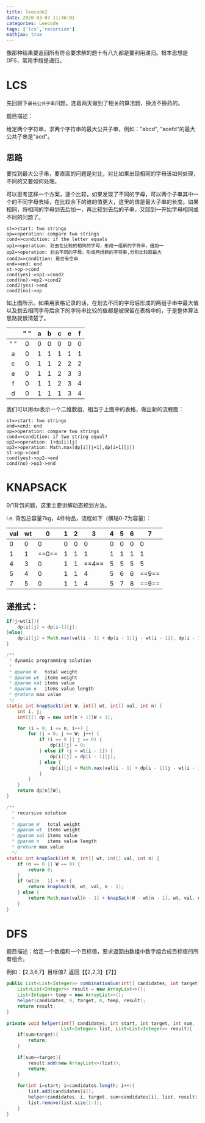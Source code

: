 ```yaml
---
title: leecode2
date: 2020-03-07 11:46:01
categories: Leecode
tags: ['lcs','recursion']
mathjax: true
---
```


像那种结果要返回所有符合要求解的题十有八九都是要利用递归。根本思想是DFS，常用手段是递归。

<!-- more -->

#  LCS

先回顾下`最长公共子串`问题。连着两天做到了相关的算法题，换汤不换药的。

题目描述：

给定两个字符串，求两个字符串的最大公共子串，例如："abcd", "acefd"的最大公共子串是"acd"。

## 思路

要找到最大公子串，要直面的问题是对比，对比如果出现相同的字母该如何处理，不同的又要如何处理。

可以思考这样一个方案，逐个比较，如果发现了不同的字母，可以两个子串其中一个的不同字母去掉，在比较余下的谁的值更大，这里的值是最大子串的长度。如果相同，将相同的字母划去后加一，再比较划去后的子串，又回到一开始字母相同或不同的问题了。

```flow
st=>start: two strings
op=>operation: compare two strings
cond=>condition: if the letter equals
op1=>operation: 划去在比较的相同的字母，形成一组新的字符串，值加一
op2=>operation: 划去不同的字母，形成两组新的字符串,分别比较取最大
cond2=>condition: 是否有空串
end=>end: end
st->op->cond
cond(yes)->op1->cond2
cond(no)->op2->cond2
cond2(yes)->end
cond2(no)->op
```

如上图所示。如果用表格记录的话，在划去不同的字母后形成的两组子串中最大值以及划去相同字母后余下的字符串比较的值都是被保留在表格中的，于是整体算法思路就很清楚了。

|      | " "  |  a   |  b   |  c   |  e   |  f   |
| :--: | :--: | :--: | :--: | :--: | :--: | :--: |
| " "  |  0   |  0   |  0   |  0   |  0   |  0   |
|  a   |  0   |  1   |  1   |  1   |  1   |  1   |
|  c   |  0   |  1   |  1   |  2   |  2   |  2   |
|  e   |  0   |  1   |  1   |  2   |  3   |  3   |
|  f   |  0   |  1   |  1   |  2   |  3   |  4   |
|  d   |  0   |  1   |  1   |  1   |  3   |  4   |

我们可以用dp表示一个二维数组，相当于上图中的表格，做出新的流程图：

```flow
st=>start: two strings
end=>end: end
op=>operation: compare two strings
cond=>condition: if two string equal?
op2=>operation: 1+dp[i][j]
op3=>operation: Math.max(dp[i][j+1],dp[i+1][j])
st->op->cond
cond(yes)->op2->end
cond(no)->op3->end
```

# KNAPSACK

0/1背包问题，这里主要讲解动态规划方法。

i.e. 背包总容量7kg，4件物品，流程如下（横轴0-7为容量）：

| val  | wt   | 0     | 1    | 2    | 3     | 4    | 5    | 6    | 7     |
| ---- | ---- | ----- | ---- | ---- | ----- | ---- | ---- | ---- | ----- |
| 0    | 0    | 0     | 0    | 0    | 0     | 0    | 0    | 0    | 0     |
| 1    | 1    | ==0== | 1    | 1    | 1     | 1    | 1    | 1    | 1     |
| 4    | 3    | 0     | 1    | 1    | ==4== | 5    | 5    | 5    | 5     |
| 5    | 4    | 0     | 1    | 1    | 4     | 5    | 6    | 6    | ==9== |
| 7    | 5    | 0     | 1    | 1    | 4     | 5    | 7    | 8    | ==9== |

## 递推式：

```java
if(j<wt[i]){
    dp[i][j] = dp[i-1][j];
}else{
    dp[i][j] = Math.max(val[i - 1] + dp[i - 1][j - wt[i - 1]], dp[i - 1][j]);
} 
```



```java
/**
 * dynamic programming solution
 *
 * @param W   total weight
 * @param wt  items weight
 * @param val items value
 * @param n   items value length
 * @return max value
 */
static int knapSack1(int W, int[] wt, int[] val, int n) {
    int i, j;
    int[][] dp = new int[n + 1][W + 1];

    for (i = 0; i <= n; i++) {
        for (j = 0; j <= W; j++) {
            if (i == 0 || j == 0) {
                dp[i][j] = 0;
            } else if (j < wt[i - 1]) {
                dp[i][j] = dp[i - 1][j];
            } else {
                dp[i][j] = Math.max(val[i - 1] + dp[i - 1][j - wt[i - 1]], dp[i - 1][j]);
            }
        }
    }
    return dp[n][W];
}
```

```java
/**
  * recursive solution
  *
  * @param W   total weight
  * @param wt  items weight
  * @param val items value
  * @param n   items value length
  * @return max value
  */
static int knapSack(int W, int[] wt, int[] val, int n) {
    if (n == 0 || W == 0) {
        return 0;
    }
    if (wt[n - 1] > W) {
        return knapSack(W, wt, val, n - 1);
    } else {
        return Math.max(val[n - 1] + knapSack(W - wt[n - 1], wt, val, n - 1), knapSack(W, wt, val, n - 1));
    }
}
```



# DFS

题目描述：给定一个数组和一个目标值，要求返回由数组中数字组合成目标值的所有组合。

例如：【2,3,6,7】目标值7. 返回【【2,2,3】【7】】

```java
public List<List<Integer>> combinationSum(int[] candidates, int target) {
    List<List<Integer>> result = new ArrayList<>();
    List<Integer> temp = new ArrayList<>();
    helper(candidates, 0, target, 0, temp, result);
    return result;
}
 
private void helper(int[] candidates, int start, int target, int sum,
                    List<Integer> list, List<List<Integer>> result){
    if(sum>target){
        return;
    }
 
    if(sum==target){
        result.add(new ArrayList<>(list));
        return;
    }
 
    for(int i=start; i<candidates.length; i++){
        list.add(candidates[i]);
        helper(candidates, i, target, sum+candidates[i], list, result);
        list.remove(list.size()-1);
    }
}
```

